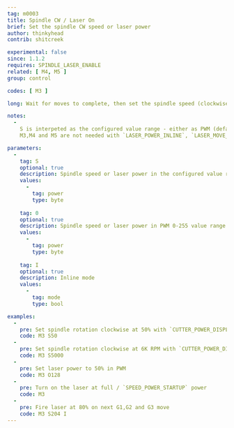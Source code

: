 ```yaml
---
tag: m0003
title: Spindle CW / Laser On
brief: Set the spindle CW speed or laser power
author: thinkyhead
contrib: shitcreek

experimental: false
since: 1.1.2
requires: SPINDLE_LASER_ENABLE
related: [ M4, M5 ]
group: control

codes: [ M3 ]

long: Wait for moves to complete, then set the spindle speed (clockwise) or laser power.

notes:
  -
    S is interpeted as the configured value range - either as PWM (default), Percentage or RPM (see `CUTTER_POWER_DISPLAY`).
    M3,M4 and M5 are not needed with `LASER_POWER_INLINE`, `LASER_MOVE_POWER` and `LASER_MOVE_G0_OFF` enabled.

parameters:
  -
    tag: S
    optional: true
    description: Spindle speed or laser power in the configured value range (see `CUTTER_POWER_DISPLAY`) (PWM 0-255 value range by default)
    values:
      -
        tag: power
        type: byte
    
    tag: 0
    optional: true
    description: Spindle speed or laser power in PWM 0-255 value range
    values:
      -
        tag: power
        type: byte
        
    tag: I
    optional: true
    description: Inline mode
    values:
      -
        tag: mode
        type: bool

examples:
  -
    pre: Set spindle rotation clockwise at 50% with `CUTTER_POWER_DISPLAY` set to `PERCENT`
    code: M3 S50
  -
    pre: Set spindle rotation clockwise at 6K RPM with `CUTTER_POWER_DISPLAY` set to `RPM`
    code: M3 S5000
  -
    pre: Set laser power to 50% in PWM
    code: M3 O128
  -
    pre: Turn on the laser at full / `SPEED_POWER_STARTUP` power
    code: M3
  -
    pre: Fire laser at 80% on next G1,G2 and G3 move
    code: M3 S204 I
---
```

